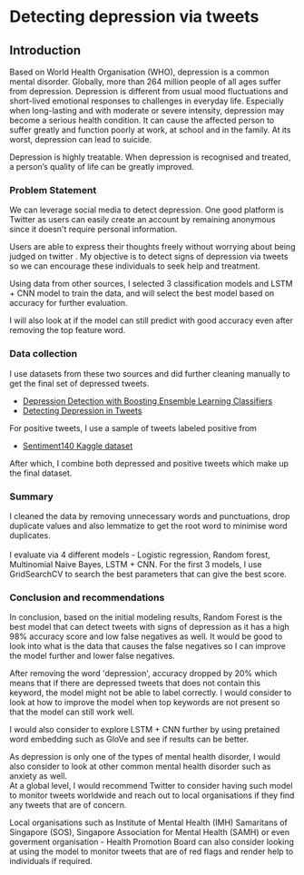 # Detecting depression via tweets

## Introduction
Based on World Health Organisation (WHO), depression is a common mental disorder. Globally, more than 264 million people of all ages suffer from depression. Depression is different from usual mood fluctuations and short-lived emotional responses to challenges in everyday life. Especially when long-lasting and with moderate or severe intensity, depression may become a serious health condition. It can cause the affected person to suffer greatly and function poorly at work, at school and in the family. At its worst, depression can lead to suicide. 

Depression is highly treatable. When depression is recognised and treated, a person’s quality of life can be greatly improved.

### Problem Statement
We can leverage social media to detect depression. One good platform is Twitter as users can easily create an account by remaining anonymous since it doesn't require personal information. 

Users are able to express their thoughts freely without worrying about being judged on twitter . My objective is to detect signs of depression via tweets so we can encourage these individuals to seek help and treatment. 

Using data from other sources, I selected 3 classification models and LSTM + CNN model to train the data, and will select the best model based on accuracy for further evaluation. 

I will also look at if the model can still predict with good accuracy even after removing the top feature word.


### Data collection
I use datasets from these two sources and did further cleaning manually to get the final set of depressed tweets.<br>


*   [Depression Detection with Boosting Ensemble Learning Classifiers](https://github.com/Harshita9511/Depression-Detection-with-Boosting-Ensemble-Learning-Classifiers)
*   [Detecting Depression in Tweets](https://github.com/viritaromero/Detecting-Depression-in-Tweets)

For positive tweets, I use a sample of tweets labeled positive from<br>

*   [Sentiment140 Kaggle dataset](https://www.kaggle.com/kazanova/sentiment140)

After which, I combine both depressed and positive tweets which make up the final dataset.


### Summary
I cleaned the data by removing unnecessary words and punctuations, drop duplicate values and also lemmatize to get the root word to minimise word duplicates.<br><br>
I evaluate via 4 different models - Logistic regression, Random forest, Multinomial Naive Bayes, LSTM + CNN. For the first 3 models, I use GridSearchCV to search the best parameters that can give the best score. 



### Conclusion and recommendations

In conclusion, based on the initial modeling results, Random Forest is the best model that can detect tweets with signs of depression as it has a high 98% accuracy score and low false negatives as well. It would be good to look into what is the data that causes the false negatives so I can improve the model further and lower false negatives. 

After removing the word 'depression', accuracy dropped by 20% which means that if there are depressed tweets that does not contain this keyword, the model might not be able to label correctly. I would consider to look at how to improve the model when top keywords are not present so that the model can still work well.

I would also consider to explore LSTM + CNN further by using pretained word embedding such as GloVe and see if results can be better.

As depression is only one of the types of mental health disorder, I would also consider to look at other common mental health disorder such as anxiety as well.<br>
At a global level, I would recommend Twitter to consider having such model to monitor tweets worldwide and reach out to local organisations if they find any tweets that are of concern. 

Local organisations such as Institute of Mental Health (IMH) Samaritans of Singapore (SOS), Singapore Association for Mental Health (SAMH) or even goverment organisation - Health Promotion Board can also consider looking at using the model to monitor tweets that are of red flags and render help to individuals if required.


 
